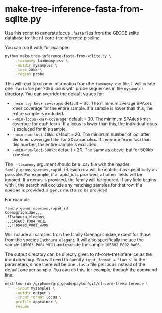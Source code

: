 # make-tree-inference-fasta-from-sqlite.py

Use this script to generate locus `.fasta` files from the GEODE sqlite database for the nf-core-treeinference pipeline.

You can run it with, for example:

```bash
python make-tree-inference-fasta-from-sqlite.py \
	--taxonomy taxonomy.csv \
	--outdir mysamples \
	--loci 20kb \
	--region probe
```

This will read taxonomy information from the `taxonomy.csv` file. It will create one `.fasta` file per 20kb locus with probe sequences in the `mysamples` directory.  You can override the default values for:

- `--min-avg-kmer-coverage`: default = 30. The minimum average SPAdes kmer coverage for the entire sample. If a sample is lower than this, the entire sample is excluded.
- `--min-locus-kmer-coverage`: default = 30. The minimum SPAdes kmer coverage for each locus. If a locus is lower than this, the individual locus is excluded for this sample.
- `--min-num-loci-20kb`: default = 20. The minimum number of loci after the kmer coverage filter for 20kb samples. If there are fewer loci than this number, the entire sample is excluded.
- `--min-num-loci-500kb`: default = 20. The same as above, but for 500kb samples.

The `--taxonomy` argument should be a .csv file with the header `family,genus,species,rapid_id`. Each row will be matched as specifically as possible. For example, if a rapid\_id is provided, all other fields will be ignored. If a genus is provided, the family will be ignored. If any field begins with !, the search will exclude any matching samples for that row. If a species is provided, a genus must also be provided.

For example:

    family,genus,species,rapid_id
    Coenagrionidae,,,
    ,!Ischnura,elegans,
    ,,,105603_P004_WC11
    ,,,!105602_P002_WA05

Will include all samples from the family Coenagrionidae, except for those from the species `Ischnura elegans`. It will also specifically include the sample `105603_P004_WC11` and exclude the sample `105602_P002_WA05`.

The output directory can be directly given to nf-core-treeinference as the input directory. You will need to specify `input_format = 'locus'` in the parameters, since there will be one `.fasta` file per locus instead of the default one per sample. You can do this, for example, through the command line:

```bash
nextflow run /grphome/grp_geode/payton/git/nf-core-treeinference \
	--input mysamples \
	--outdir output \
	--input_format locus \
	-profile apptainer \
	-resume
```
